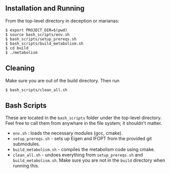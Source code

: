 
## Installation and Running

From the top-level directory in deception or marianas:
```
$ export PROJECT_DIR=$(pwd)
$ source bash_scripts/env.sh
$ bash_scripts/setup_prereqs.sh
$ bash_scripts/build_metabolism.sh
$ cd build
$ ./metabolism
```

## Cleaning

Make sure you are out of the build directory. Then run
```
$ bash_scripts/clean_all.sh
```

## Bash Scripts

These are located in the `bash_scripts` folder under the top-level directory.
Feel free to call them from anywhare in the file system; it shouldn't matter.

- `env.sh` : loads the necessary modules (gcc, cmake).
- `setup_prereqs.sh` - sets up Eigen and IFOPT from the provided git submodules.
- `build_metabolism.sh` - compiles the metabolism code using cmake.
- `clean_all.sh` - undoes everything from `setup_prereqs.sh` and `build_metabolism.sh`. Make sure you are not in the `build` directory when running this.


